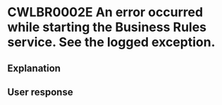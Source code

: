 # CWLBR0002E An error occurred while starting the Business Rules service.  See the logged exception.

## Explanation

## User response